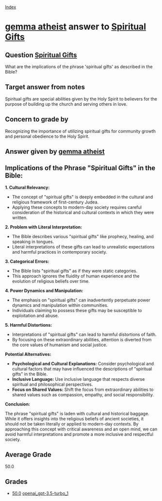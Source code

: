 
[Index](../../../index.md)
# [gemma atheist](../../answering_models/gemma_atheist.md) answer to [Spiritual Gifts](../../questions/Spiritual_Gifts.md)

## Question [Spiritual Gifts](../../questions/Spiritual_Gifts.md)
What are the implications of the phrase 'spiritual gifts' as described in the Bible?

## Target answer from notes
Spiritual gifts are special abilities given by the Holy Spirit to believers for the purpose of building up the church and serving others in love.

## Concern to grade by
Recognizing the importance of utilizing spiritual gifts for community growth and personal obedience to the Holy Spirit.

## Answer given by [gemma atheist](../../answering_models/gemma_atheist.md)
## Implications of the Phrase "Spiritual Gifts" in the Bible:

**1. Cultural Relevancy:**

* The concept of "spiritual gifts" is deeply embedded in the cultural and religious framework of first-century Judea. 
* Applying these concepts to modern-day society requires careful consideration of the historical and cultural contexts in which they were written.

**2. Problem with Literal Interpretation:**

* The Bible describes various "spiritual gifts" like prophecy, healing, and speaking in tongues. 
* Literal interpretations of these gifts can lead to unrealistic expectations and harmful practices in contemporary society.

**3. Categorical Errors:**

* The Bible lists "spiritual gifts" as if they were static categories. 
* This approach ignores the fluidity of human experience and the evolution of religious beliefs over time.

**4. Power Dynamics and Manipulation:**

* The emphasis on "spiritual gifts" can inadvertently perpetuate power dynamics and manipulation within communities. 
* Individuals claiming to possess these gifts may be susceptible to exploitation and abuse.

**5. Harmful Distortions:**

* Interpretations of "spiritual gifts" can lead to harmful distortions of faith. 
* By focusing on these extraordinary abilities, attention is diverted from the core values of humanism and social justice.

**Potential Alternatives:**

* **Psychological and Cultural Explanations:** Consider psychological and cultural factors that may have influenced the descriptions of "spiritual gifts" in the Bible.
* **Inclusive Language:** Use inclusive language that respects diverse spiritual and philosophical perspectives.
* **Focus on Shared Values:** Shift the focus from extraordinary abilities to shared values such as compassion, empathy, and social responsibility.

**Conclusion:**

The phrase "spiritual gifts" is laden with cultural and historical baggage. While it offers insights into the religious beliefs of ancient societies, it should not be taken literally or applied to modern-day contexts. By approaching this concept with critical awareness and an open mind, we can avoid harmful interpretations and promote a more inclusive and respectful society.

## Average Grade
50.0

## Grades
 * [50.0](./Spiritual_Gifts_grades/openai_gpt-3.5-turbo_1.md) [openai_gpt-3.5-turbo_1](../../grading_models/openai_gpt-3.5-turbo_1.md)
